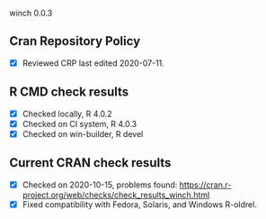 winch 0.0.3

## Cran Repository Policy

- [x] Reviewed CRP last edited 2020-07-11.

## R CMD check results

- [x] Checked locally, R 4.0.2
- [x] Checked on CI system, R 4.0.3
- [x] Checked on win-builder, R devel

## Current CRAN check results

- [x] Checked on 2020-10-15, problems found: https://cran.r-project.org/web/checks/check_results_winch.html
- [x] Fixed compatibility with Fedora, Solaris, and Windows R-oldrel.
